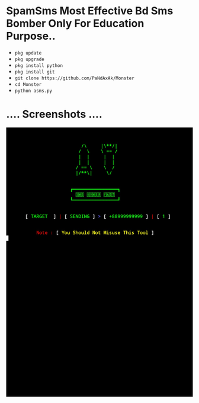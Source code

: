 # SpamSms Most Effective Bd Sms Bomber Only For Education Purpose..

- `pkg update`
- `pkg upgrade`
- `pkg install python`
- `pkg install git`
- `git clone https://github.com/PaNdAxAk/Monster`
- `cd Monster`
- `python asms.py`


# .... Screenshots ....

![Githubstates](https://github.com/PaNdAxAk/Monster/blob/main/IMG_20220606_195622.jpg)
